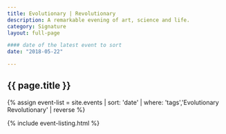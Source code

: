 ```yaml
---
title: Evolutionary | Revolutionary
description: A remarkable evening of art, science and life.
category: Signature
layout: full-page

#### date of the latest event to sort
date: "2018-05-22"

---
```

<section id="main-content">
<div class="grid-container large">
<section class="heading">
<h2 class="underline">{{ page.title }}</h2>
</section>

<div class="events-card-list fade-out-siblings">
{% assign event-list = site.events | sort: 'date' | where: 'tags','Evolutionary Revolutionary' | reverse %}

{% include event-listing.html %}
